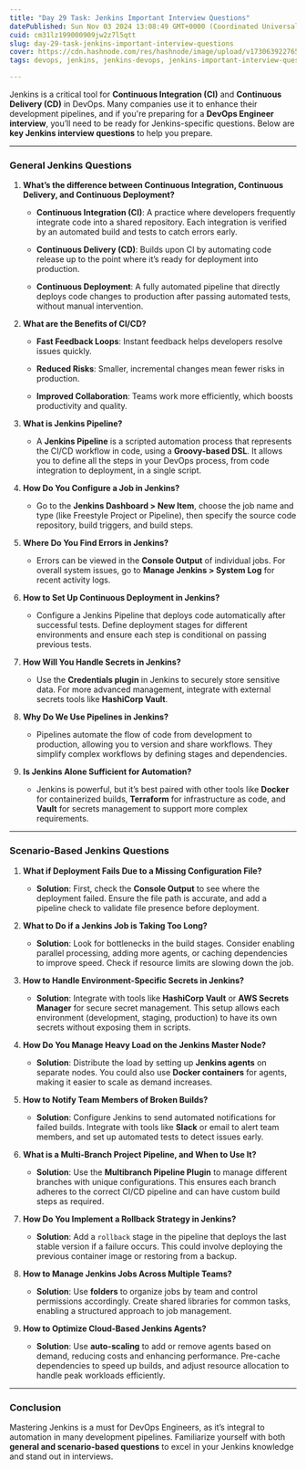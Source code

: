 ```yaml
---
title: "Day 29 Task: Jenkins Important Interview Questions"
datePublished: Sun Nov 03 2024 13:08:49 GMT+0000 (Coordinated Universal Time)
cuid: cm31lz199000909jw2z7l5qtt
slug: day-29-task-jenkins-important-interview-questions
cover: https://cdn.hashnode.com/res/hashnode/image/upload/v1730639227650/31d2f80e-0a97-40d4-a295-8adbfb68c8dc.png
tags: devops, jenkins, jenkins-devops, jenkins-important-interview-questions

---
```


Jenkins is a critical tool for **Continuous Integration (CI)** and **Continuous Delivery (CD)** in DevOps. Many companies use it to enhance their development pipelines, and if you're preparing for a **DevOps Engineer interview**, you’ll need to be ready for Jenkins-specific questions. Below are **key Jenkins interview questions** to help you prepare.

---

### **General Jenkins Questions**

1. **What’s the difference between Continuous Integration, Continuous Delivery, and Continuous Deployment?**
    
    * **Continuous Integration (CI)**: A practice where developers frequently integrate code into a shared repository. Each integration is verified by an automated build and tests to catch errors early.
        
    * **Continuous Delivery (CD)**: Builds upon CI by automating code release up to the point where it’s ready for deployment into production.
        
    * **Continuous Deployment**: A fully automated pipeline that directly deploys code changes to production after passing automated tests, without manual intervention.
        
2. **What are the Benefits of CI/CD?**
    
    * **Fast Feedback Loops**: Instant feedback helps developers resolve issues quickly.
        
    * **Reduced Risks**: Smaller, incremental changes mean fewer risks in production.
        
    * **Improved Collaboration**: Teams work more efficiently, which boosts productivity and quality.
        
3. **What is Jenkins Pipeline?**
    
    * A **Jenkins Pipeline** is a scripted automation process that represents the CI/CD workflow in code, using a **Groovy-based DSL**. It allows you to define all the steps in your DevOps process, from code integration to deployment, in a single script.
        
4. **How Do You Configure a Job in Jenkins?**
    
    * Go to the **Jenkins Dashboard &gt; New Item**, choose the job name and type (like Freestyle Project or Pipeline), then specify the source code repository, build triggers, and build steps.
        
5. **Where Do You Find Errors in Jenkins?**
    
    * Errors can be viewed in the **Console Output** of individual jobs. For overall system issues, go to **Manage Jenkins &gt; System Log** for recent activity logs.
        
6. **How to Set Up Continuous Deployment in Jenkins?**
    
    * Configure a Jenkins Pipeline that deploys code automatically after successful tests. Define deployment stages for different environments and ensure each step is conditional on passing previous tests.
        
7. **How Will You Handle Secrets in Jenkins?**
    
    * Use the **Credentials plugin** in Jenkins to securely store sensitive data. For more advanced management, integrate with external secrets tools like **HashiCorp Vault**.
        
8. **Why Do We Use Pipelines in Jenkins?**
    
    * Pipelines automate the flow of code from development to production, allowing you to version and share workflows. They simplify complex workflows by defining stages and dependencies.
        
9. **Is Jenkins Alone Sufficient for Automation?**
    
    * Jenkins is powerful, but it’s best paired with other tools like **Docker** for containerized builds, **Terraform** for infrastructure as code, and **Vault** for secrets management to support more complex requirements.
        

---

### **Scenario-Based Jenkins Questions**

1. **What if Deployment Fails Due to a Missing Configuration File?**
    
    * **Solution**: First, check the **Console Output** to see where the deployment failed. Ensure the file path is accurate, and add a pipeline check to validate file presence before deployment.
        
2. **What to Do if a Jenkins Job is Taking Too Long?**
    
    * **Solution**: Look for bottlenecks in the build stages. Consider enabling parallel processing, adding more agents, or caching dependencies to improve speed. Check if resource limits are slowing down the job.
        
3. **How to Handle Environment-Specific Secrets in Jenkins?**
    
    * **Solution**: Integrate with tools like **HashiCorp Vault** or **AWS Secrets Manager** for secure secret management. This setup allows each environment (development, staging, production) to have its own secrets without exposing them in scripts.
        
4. **How Do You Manage Heavy Load on the Jenkins Master Node?**
    
    * **Solution**: Distribute the load by setting up **Jenkins agents** on separate nodes. You could also use **Docker containers** for agents, making it easier to scale as demand increases.
        
5. **How to Notify Team Members of Broken Builds?**
    
    * **Solution**: Configure Jenkins to send automated notifications for failed builds. Integrate with tools like **Slack** or email to alert team members, and set up automated tests to detect issues early.
        
6. **What is a Multi-Branch Project Pipeline, and When to Use It?**
    
    * **Solution**: Use the **Multibranch Pipeline Plugin** to manage different branches with unique configurations. This ensures each branch adheres to the correct CI/CD pipeline and can have custom build steps as required.
        
7. **How Do You Implement a Rollback Strategy in Jenkins?**
    
    * **Solution**: Add a `rollback` stage in the pipeline that deploys the last stable version if a failure occurs. This could involve deploying the previous container image or restoring from a backup.
        
8. **How to Manage Jenkins Jobs Across Multiple Teams?**
    
    * **Solution**: Use **folders** to organize jobs by team and control permissions accordingly. Create shared libraries for common tasks, enabling a structured approach to job management.
        
9. **How to Optimize Cloud-Based Jenkins Agents?**
    
    * **Solution**: Use **auto-scaling** to add or remove agents based on demand, reducing costs and enhancing performance. Pre-cache dependencies to speed up builds, and adjust resource allocation to handle peak workloads efficiently.
        

---

### **Conclusion**

Mastering Jenkins is a must for DevOps Engineers, as it’s integral to automation in many development pipelines. Familiarize yourself with both **general and scenario-based questions** to excel in your Jenkins knowledge and stand out in interviews.
